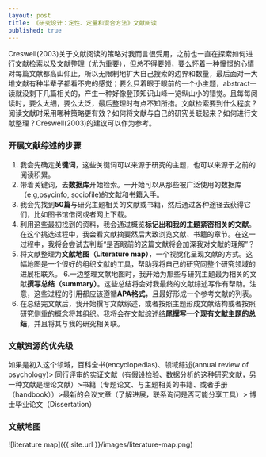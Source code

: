 ```yaml
---
layout: post
title: 《研究设计：定性、定量和混合方法》文献阅读
published: true
---
```


Creswell(2003)关于文献阅读的策略对我而言很受用，之前也一直在探索如何进行文献检索以及文献整理（尤为重要），但总不得要领，要么怀着一种憧憬的心情对每篇文献都高山仰止，所以无限制地扩大自己搜索的边界和数量，最后面对一大堆文献有种半辈子都看不完的感觉；要么只着眼于眼前的一个小主题，abstract一读就没剩下几篇相关的，产生一种好像登顶知识山峰一览纵山小的错觉。且每每阅读时，要么太细，要么太泛，最后整理时有点不知所措。文献检索要到什么程度？阅读文献时采用哪种策略更有效？如何将文献与自己的研究关联起来？如何进行文献整理？Creswell(2003)的建议可以作为参考。

### 开展文献综述的步骤

1. 我会先确定**关键词**，这些关键词可以来源于研究的主题，也可以来源于之前的阅读积累。
2. 带着关键词，去**数据库**开始检索。一开始可以从那些被广泛使用的数据库（e.g,psycinfo, sociofile)的文献和书籍入手。
3. 我会先找到**50篇**与研究主题相关的文献或书籍，然后通过各种途径去获得它们，比如图书馆借阅或者网上下载。
4. 利用这些最初找到的资料，我会通过概览**标记出和我的主题紧密相关的文献**。在这个挑选过程中，我会看文献摘要然后大致浏览文献、书籍的章节。在这一过程中，我将会尝试去判断“是否眼前的这篇文献将会加深我对文献的理解”？
5. 将文献整理为**文献地图（Literature map）**，一个视觉化呈现文献的方式。这幅地图是一个很好的组织文献的工具，帮助我将自己的研究同整个研究领域的进展相联系。
6.一边整理文献地图时，我开始为那些与研究主题最为相关的文献**撰写总结（summary）**。这些总结将会对我最终的文献综述写作有帮助。注意，这些过程的引用都应该遵循**APA格式**，且最好形成一个参考文献的列表。
7. 在总结完文献后，我开始撰写文献综述，或者按照主题形成文献结构或者按照研究侧重的概念将其组织。我将会在文献综述结**尾撰写一个现有文献主题的总结**，并且将其与我的研究相关联。


### 文献资源的优先级

如果是初入这个领域，百科全书(encyclopedias)、领域综述(annual review of psychology)> 同行评审的实证文献（有假设检验、数据分析的这种研究文献，另一种文献是理论文献）>书籍（专题论文、与主题相关的书籍、或者手册（handbook））>最新的会议文章（了解进展，联系询问是否可能分享工具）> 博士毕业论文（Dissertation）

### 文献地图
![literature map]({{ site.url }}/images/literature-map.png)
